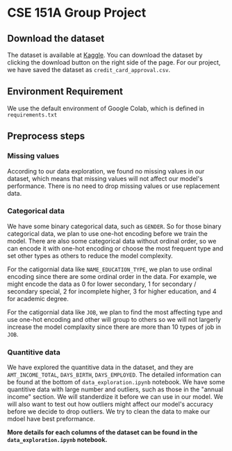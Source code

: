 # CSE 151A Group Project

## Download the dataset
The dataset is available at [Kaggle](https://www.kaggle.com/datasets/laotse/credit-card-approval). You can download the dataset by clicking the download button on the right side of the page. For our project, we have saved the dataset as `credit_card_approval.csv`.

## Environment Requirement
We use the default environment of Google Colab, which is defined in `requirements.txt`

## Preprocess steps
### Missing values
According to our data exploration, we found no missing values in our dataset, which means that missing values will not affect our model's performance. There is no need to drop missing values or use replacement data.

### Categorical data
We have some binary categorical data, such as ```GENDER```. So for those binary categorical data, we plan to use one-hot encoding before we train the model. There are also some categorical data without ordinal order, so we can encode it with one-hot encoding or choose the most frequent type and set other types as others to reduce the model complexity.

For the catigornial data like ```NAME_EDUCATION_TYPE```, we plan to use ordinal encoding since there are some ordinal order in the data. For example, we might encode the data as 0 for lower secondary, 1 for secondary / secondary special, 2 for incomplete higher, 3 for higher education, and 4 for academic degree. 

For the catigornial data like ```JOB```, we plan to find the most affecting type and use one-hot encoding and other will group to others so we will not largerly increase the model complaxity since there are more than 10 types of job in ```JOB```.

### Quantitive data
We have explored the quantitive data in the dataset, and they are `AMT_INCOME_TOTAL`, `DAYS_BIRTH`, `DAYS_EMPLOYED`. The detailed information can be found at the bottom of `data_exploration.ipynb` notebook.
We have some quantitive data with large number and outliers, such as those in the "annual income" section. We will standerdize it before we can use in our model. We will also want to test out how outliers might affect our model's accuracy before we decide to drop outliers. We try to clean the data to make our mdoel have best preformance. 

**More details for each columns of the dataset can be found in the `data_exploration.ipynb` notebook.**